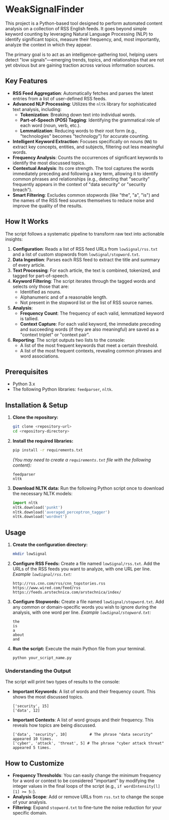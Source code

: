 # WeakSignalFinder

This project is a Python-based tool designed to perform automated content analysis on a collection of RSS English feeds. It goes beyond simple keyword counting by leveraging Natural Language Processing (NLP) to identify significant topics, measure their frequency, and, most importantly, analyze the context in which they appear.

The primary goal is to act as an intelligence-gathering tool, helping users detect "low signals"—emerging trends, topics, and relationships that are not yet obvious but are gaining traction across various information sources.

## Key Features

-   **RSS Feed Aggregation**: Automatically fetches and parses the latest entries from a list of user-defined RSS feeds.
-   **Advanced NLP Processing**: Utilizes the `nltk` library for sophisticated text analysis, including:
    -   **Tokenization**: Breaking down text into individual words.
    -   **Part-of-Speech (POS) Tagging**: Identifying the grammatical role of each word (noun, verb, etc.).
    -   **Lemmatization**: Reducing words to their root form (e.g., "technologies" becomes "technology") for accurate counting.
-   **Intelligent Keyword Extraction**: Focuses specifically on nouns (`NN`) to extract key concepts, entities, and subjects, filtering out less meaningful words.
-   **Frequency Analysis**: Counts the occurrences of significant keywords to identify the most discussed topics.
-   **Contextual Analysis**: Its core strength. The tool captures the words immediately preceding and following a key term, allowing it to identify common phrases and relationships (e.g., detecting that "security" frequently appears in the context of "data security" or "security breach").
-   **Smart Filtering**: Excludes common stopwords (like "the", "a", "is") and the names of the RSS feed sources themselves to reduce noise and improve the quality of the results.

## How It Works

The script follows a systematic pipeline to transform raw text into actionable insights:

1.  **Configuration**: Reads a list of RSS feed URLs from `lowSignal/rss.txt` and a list of custom stopwords from `lowSignal/stopword.txt`.
2.  **Data Ingestion**: Parses each RSS feed to extract the title and summary of every article.
3.  **Text Processing**: For each article, the text is combined, tokenized, and tagged for part-of-speech.
4.  **Keyword Filtering**: The script iterates through the tagged words and selects only those that are:
    -   Identified as nouns.
    -   Alphanumeric and of a reasonable length.
    -   Not present in the stopword list or the list of RSS source names.
5.  **Analysis**:
    -   **Frequency Count**: The frequency of each valid, lemmatized keyword is tallied.
    -   **Context Capture**: For each valid keyword, the immediate preceding and succeeding words (if they are also meaningful) are saved as a "context triplet" or "context pair".
6.  **Reporting**: The script outputs two lists to the console:
    -   A list of the most frequent keywords that meet a certain threshold.
    -   A list of the most frequent contexts, revealing common phrases and word associations.

## Prerequisites

-   Python 3.x
-   The following Python libraries: `feedparser`, `nltk`.

## Installation & Setup

1.  **Clone the repository:**
    ```bash
    git clone <repository-url>
    cd <repository-directory>
    ```

2.  **Install the required libraries:**
    ```bash
    pip install -r requirements.txt
    ```
    *(You may need to create a `requirements.txt` file with the following content):*
    ```
    feedparser
    nltk
    ```

3.  **Download NLTK data:**
    Run the following Python script once to download the necessary NLTK models:
    ```python
    import nltk
    nltk.download('punkt')
    nltk.download('averaged_perceptron_tagger')
    nltk.download('wordnet')
    ```

## Usage

1.  **Create the configuration directory:**
    ```bash
    mkdir lowSignal
    ```

2.  **Configure RSS Feeds:**
    Create a file named `lowSignal/rss.txt`. Add the URLs of the RSS feeds you want to analyze, with one URL per line.
    *Example `lowSignal/rss.txt`:*
    ```
    http://rss.cnn.com/rss/cnn_topstories.rss
    https://www.wired.com/feed/rss
    https://feeds.arstechnica.com/arstechnica/index/
    ```

3.  **Configure Stopwords:**
    Create a file named `lowSignal/stopword.txt`. Add any common or domain-specific words you wish to ignore during the analysis, with one word per line.
    *Example `lowSignal/stopword.txt`:*
    ```
    the
    is
    a
    about
    and
    ```

4.  **Run the script:**
    Execute the main Python file from your terminal.
    ```bash
    python your_script_name.py
    ```

### Understanding the Output

The script will print two types of results to the console:

-   **Important Keywords**: A list of words and their frequency count. This shows the most discussed topics.
    ```
    ['security', 15]
    ['data', 12]
    ```

-   **Important Contexts**: A list of word groups and their frequency. This reveals how topics are being discussed.
    ```
    ['data', 'security', 10]          # The phrase "data security" appeared 10 times.
    ['cyber', 'attack', 'threat', 5] # The phrase "cyber attack threat" appeared 5 times.
    ```

## How to Customize

-   **Frequency Thresholds**: You can easily change the minimum frequency for a word or context to be considered "important" by modifying the integer values in the final loops of the script (e.g., `if wordIntensity[l][1] >= 5:`).
-   **Analysis Scope**: Add or remove URLs from `rss.txt` to change the scope of your analysis.
-   **Filtering**: Expand `stopword.txt` to fine-tune the noise reduction for your specific domain.
